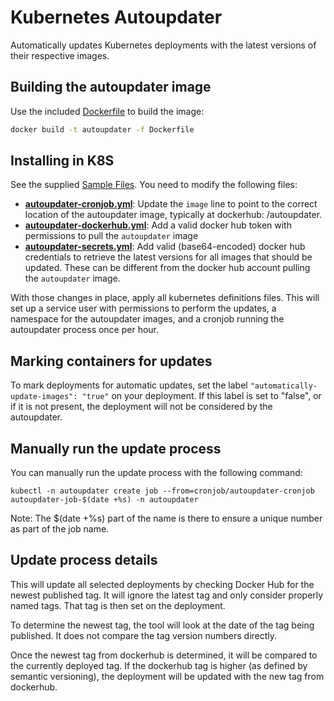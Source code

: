# Kubernetes Autoupdater

Automatically updates Kubernetes deployments with the latest versions of their respective images.

## Building the autoupdater image

Use the included [Dockerfile](/Dockerfile) to build the image:

```bash
docker build -t autoupdater -f Dockerfile
```

## Installing in K8S

See the supplied [Sample Files](/k8s). You need to modify the following files:

- **[autoupdater-cronjob.yml](/k8s/autoupdater-cronjob.yml)**: Update the `image` line to point to the correct location of the autoupdater image, typically at dockerhub: <your organization>/autoupdater. 
- **[autoupdater-dockerhub.yml](/k8s/autoupdater-dockerhub.yml)**: Add a valid docker hub token with permissions to pull the `autoupdater` image
- **[autoupdater-secrets.yml](/k8s/autoupdater-secrets.yml)**: Add valid (base64-encoded) docker hub credentials to retrieve the latest versions for all images that should be updated. These can be different from the docker hub account pulling the `autoupdater` image.

With those changes in place, apply all kubernetes definitions files. This will set up a service user with permissions to perform the updates, a namespace for the autoupdater images, and a cronjob running the autoupdater process once per hour.

## Marking containers for updates

To mark deployments for automatic updates, set the label `"automatically-update-images": "true"` on your deployment. If this label is set to "false", or if it is not present, the deployment will not be considered by the autoupdater.

## Manually run the update process

You can manually run the update process with the following command:

```
kubectl -n autoupdater create job --from=cronjob/autoupdater-cronjob autoupdater-job-$(date +%s) -n autoupdater
```

Note: The $(date +%s) part of the name is there to ensure a unique number as part of the job name.


## Update process details

This will update all selected deployments by checking Docker Hub for the newest published tag. It will ignore the latest tag and only consider properly named tags. That tag is then set on the deployment.

To determine the newest tag, the tool will look at the date of the tag being published. It does not compare the tag version numbers directly.

Once the newest tag from dockerhub is determined, it will be compared to the currently deployed tag. If the dockerhub tag is higher (as defined by semantic versioning), the deployment will be updated with the new tag from dockerhub.